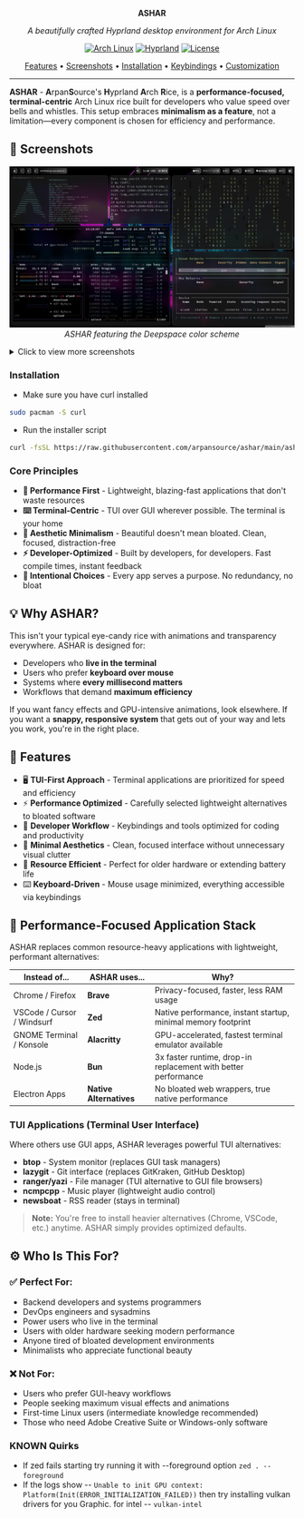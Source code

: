 <div align="center">

**ASHAR**

*A beautifully crafted Hyprland desktop environment for Arch Linux*

[![Arch Linux](https://img.shields.io/badge/Arch%20Linux-1793D1?style=for-the-badge&logo=arch-linux&logoColor=white)](https://archlinux.org/)
[![Hyprland](https://img.shields.io/badge/Hyprland-00AAFF?style=for-the-badge&logo=hyprland&logoColor=white)](https://hyprland.org/)
[![License](https://img.shields.io/badge/License-MIT-blue.svg?style=for-the-badge)](LICENSE)

[Features](#-features) • [Screenshots](#-screenshots) • [Installation](#-installation) • [Keybindings](#%EF%B8%8F-keybindings) • [Customization](#-customization)

</div>

---
**ASHAR** - **A**rpan**S**ource's **H**yprland **A**rch **R**ice, is a **performance-focused, terminal-centric** Arch Linux rice built for developers who value speed over bells and whistles. This setup embraces **minimalism as a feature**, not a limitation—every component is chosen for efficiency and performance.


##    Screenshots

<div align="center">

![Deepspace Theme](screenshots/deepspace.png)
*ASHAR featuring the Deepspace color scheme*

</div>

<details>
<summary>Click to view more screenshots</summary>

<!-- Add more screenshots -->

</details>

### Installation
- Make sure you have curl installed
```bash
sudo pacman -S curl
```
- Run the installer script
```bash
curl -fsSL https://raw.githubusercontent.com/arpansource/ashar/main/ashar.sh | bash
```

### Core Principles

- **🚀 Performance First** - Lightweight, blazing-fast applications that don't waste resources
- **⌨️ Terminal-Centric** - TUI over GUI wherever possible. The terminal is your home
- **🎨 Aesthetic Minimalism** - Beautiful doesn't mean bloated. Clean, focused, distraction-free
- **⚡ Developer-Optimized** - Built by developers, for developers. Fast compile times, instant feedback
- **🔧 Intentional Choices** - Every app serves a purpose. No redundancy, no bloat

## 💡 Why ASHAR?

This isn't your typical eye-candy rice with animations and transparency everywhere. ASHAR is designed for:

- Developers who **live in the terminal**
- Users who prefer **keyboard over mouse**
- Systems where **every millisecond matters**
- Workflows that demand **maximum efficiency**

If you want fancy effects and GPU-intensive animations, look elsewhere. If you want a **snappy, responsive system** that gets out of your way and lets you work, you're in the right place.

## 🎨 Features

- 🖥️ **TUI-First Approach** - Terminal applications are prioritized for speed and efficiency
- ⚡ **Performance Optimized** - Carefully selected lightweight alternatives to bloated software
- 🎯 **Developer Workflow** - Keybindings and tools optimized for coding and productivity
- 🌈 **Minimal Aesthetics** - Clean, focused interface without unnecessary visual clutter
- 🔋 **Resource Efficient** - Perfect for older hardware or extending battery life
- ⌨️ **Keyboard-Driven** - Mouse usage minimized, everything accessible via keybindings

## 🚀 Performance-Focused Application Stack

ASHAR replaces common resource-heavy applications with lightweight, performant alternatives:

| Instead of... | ASHAR uses... | Why? |
|---------------|---------------|------|
| Chrome / Firefox | **Brave** | Privacy-focused, faster, less RAM usage |
| VSCode / Cursor / Windsurf | **Zed** | Native performance, instant startup, minimal memory footprint |
| GNOME Terminal / Konsole | **Alacritty** | GPU-accelerated, fastest terminal emulator available |
| Node.js | **Bun** | 3x faster runtime, drop-in replacement with better performance |
| Electron Apps | **Native Alternatives** | No bloated web wrappers, true native performance |

### TUI Applications (Terminal User Interface)

Where others use GUI apps, ASHAR leverages powerful TUI alternatives:

- **btop** - System monitor (replaces GUI task managers)
- **lazygit** - Git interface (replaces GitKraken, GitHub Desktop)
- **ranger/yazi** - File manager (TUI alternative to GUI file browsers)
- **ncmpcpp** - Music player (lightweight audio control)
- **newsboat** - RSS reader (stays in terminal)

> **Note:** You're free to install heavier alternatives (Chrome, VSCode, etc.) anytime. ASHAR simply provides optimized defaults.

## ⚙️ Who Is This For?

### ✅ Perfect For:
- Backend developers and systems programmers
- DevOps engineers and sysadmins
- Power users who live in the terminal
- Users with older hardware seeking modern performance
- Anyone tired of bloated development environments
- Minimalists who appreciate functional beauty

### ❌ Not For:
- Users who prefer GUI-heavy workflows
- People seeking maximum visual effects and animations
- First-time Linux users (intermediate knowledge recommended)
- Those who need Adobe Creative Suite or Windows-only software


### KNOWN Quirks
- If zed fails starting try running it with --foreground option `zed . --foreground`
- If the logs show -- `Unable to init GPU context: Platform(Init(ERROR_INITIALIZATION_FAILED))` then try installing vulkan drivers for you Graphic. for intel -- `vulkan-intel`
